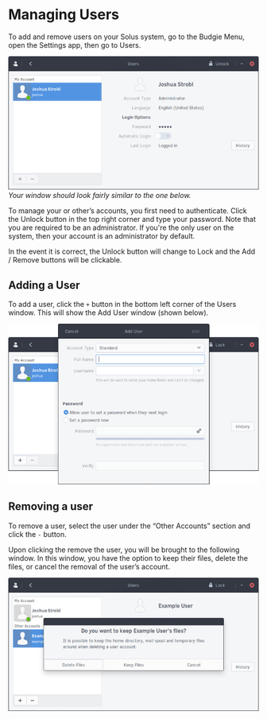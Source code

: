 # Managing Users

To add and remove users on your Solus system, go to the Budgie Menu, open the Settings app, then go to Users.

![Users section of Settings](images/settings-users.jpg)
*Your window should look fairly similar to the one below.*

To manage your or other’s accounts, you first need to authenticate. Click the Unlock button in the top right corner and type your password. Note that you are required to be an administrator. If you're the only user on 
the system, then your account is an administrator by default.

In the event it is correct, the Unlock button will change to Lock and the Add / Remove buttons will be clickable.

## Adding a User

To add a user, click the `+` button in the bottom left corner of the Users window. This will show the Add User window (shown below).

![Add User Dialog](images/add-user-dialog.png)

## Removing a user

To remove a user, select the user under the “Other Accounts” section and click the `-` button.

Upon clicking the remove the user, you will be brought to the following window. In this window, you have the option to keep their files, delete the files, or cancel the removal of the user’s account.

![Keep files prompt](images/keep-files-prompt.jpg)